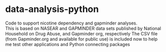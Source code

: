 # data-analysis-python

Code to support  nicotine dependency and gapminder analyses.  
This is based on NASEAR  and GAPMINDER data sets published by National Household on Drug Abuse, and  Gapminder org, respectively 
The CSV file  (from Gapminder.org and available for public use) is included now to help me test other applications and Python connecting packages
